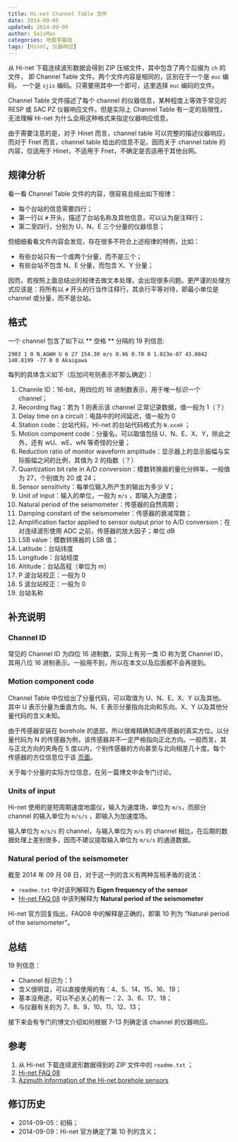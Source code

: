 ```yaml
---
title: Hi-net Channel Table 文件
date: 2014-09-05
updated: 2014-09-09
author: SeisMan
categories: 地震学基础
tags: [Hinet, 仪器响应]
---
```


从 Hi-net 下载连续波形数据会得到 ZIP 压缩文件，其中包含了两个后缀为 `ch` 的文件，
即 Channel Table 文件。两个文件内容是相同的，区别在于一个是 `euc` 编码，
一个是 `sjis` 编码。只需要用其中一个即可，这里选择 `euc` 编码的文件。

Channel Table 文件描述了每个 channel 的仪器信息，某种程度上等效于常见的 RESP 或 SAC PZ 仪器响应文件。但是实际上 Channel Table 有一定的局限性，无法理解 Hi-net 为什么会用这种格式来指定仪器响应信息。

由于需要注意的是，对于 Hinet 而言，channel table 可以完整的描述仪器响应，而对于 Fnet 而言，channel table 给出的信息不足。因而关于 channel table 的内容，仅适用于 Hinet，不适用于 Fnet，不确定是否适用于其他台网。

<!--more-->

## 规律分析

看一看 Channel Table 文件的内容，很容易总结出如下规律：

-   每个台站的信息需要四行；
-   第一行以 `#` 开头，描述了台站名称及其他信息，可以认为是注释行；
-   第二至四行，分别为 U、N、E 三个分量的仪器信息；

但细细看看文件内容会发现，存在很多不符合上述规律的特例，比如：

-   有些台站只有一个或两个分量，而不是三个；
-   有些台站不包含 N、E 分量，而包含 X、Y 分量；

因而，若按照上面总结出的规律去做文本处理，会出现很多问题。更严谨的处理方式应该是：将所有以 `#` 开头的行当作注释行，其余行平等对待，即最小单位是 channel 或分量，而不是台站。

## 格式

一个 channel 包含了如下以 ** 空格 ** 分隔的 19 列信息:

    2903 1 0 N.AGWH U 6 27 154.30 m/s 0.96 0.70 0 1.023e-07 43.0842 140.8199 -77 0 0 Akaigawa

每列的具体含义如下（后加问号则表示不那么确定）：

1.  Channle ID：16-bit，用四位的 16 进制数表示，用于唯一标识一个 channel；
2.  Recording flag：若为 1 则表示该 channel 正常记录数据，值一般为 1（？）
3.  Delay time on a circuit：电路中的时间延迟，值一般为 0
4.  Station code：台站代码，Hi-net 的台站代码格式为 `N.xxxH` ；
5.  Motion component code：分量名，可以取值包括 U、N、E、X、Y，除此之外，还有 wU、wE、wN 等奇怪的分量；
6.  Reduction ratio of monitor waveform amplitude：显示器上的显示振幅与实际振幅之间的比例，其值为 2 的指数（？）
7.  Quantization bit rate in A/D conversion：模数转换器的量化分辨率，一般值为 27，个别值为 20 或 24；
8.  Sensor sensitivity：每单位输入所产生的输出为多少 V；
9.  Unit of input：输入的单位，一般为 `m/s` ，即输入为速度；
10. Natural period of the seismometer：传感器的自然周期；
11. Damping constant of the seismometer：传感器的衰减常数；
12. Amplification factor applied to sensor output prior to A/D conversion：在对连续波形使用 ADC 之前，传感器的放大因子；单位 dB
13. LSB value：模数转换器的 LSB 值；
14. Latitude：台站纬度
15. Longitude：台站经度
16. Altitude：台站高程（单位为 m）
17. P 波台站校正：一般为 0
18. S 波台站校正：一般为 0
19. 台站名称

## 补充说明

### Channel ID

常见的 Channel ID 为四位 16 进制数，实际上有另一类 ID 称为宽 Channel ID，其用八位 16 进制表示。一般用不到，所以在本文以及后面都不会再提到。

### Motion component code

Channel Table 中仅给出了分量代码，可以取值为 U、N、E、X、Y 以及其他。其中 U 表示分量为垂直方向。N、E 表示分量指向北向和东向。X、Y 以及其他分量代码的含义未知。

由于传感器安装在 borehole 的底部，所以很难精确知道传感器的真实方位。以分量代码为 N 的传感器为例，该传感器并不一定严格指向正北方向。一般而言，其与正北方向的夹角在 5 度以内，个别传感器的方向甚至与北向相差几十度。每个传感器的方位信息位于该 [页面](http://www.hinet.bosai.go.jp/REGS/direc/?subject=kekka)。

关于每个分量的实际方位信息，在另一篇博文中会专门讨论。

### Units of input

Hi-net 使用的是短周期速度地震仪，输入为速度场，单位为 `m/s`，而部分 channel 的输入单位为 `m/s/s` ，即输入为加速度场。

输入单位为 `m/s/s` 的 channel，与输入单位为 `m/s` 的 channel 相比，在后期的数据处理上差别很多，因而不建议提取输入单位为 `m/s/s` 的通道数据。

### Natural period of the seismometer

截至 2014 年 09 月 08 日，对于这一列的含义有两种互相矛盾的说法：

-   `readme.txt` 中对该列解释为 **Eigen frequency of the sensor**
-   [Hi-net FAQ 08](http://www.hinet.bosai.go.jp/faq/?LANG=en#Q08) 中该列解释为 **Natural
    period of the seismometer**

Hi-net 官方回复指出，FAQ08 中的解释是正确的，即第 10 列为 “Natural period of the seismometer”。

## 总结

19 列信息：

-   Channel 标识为：1
-   含义很明显，可以直接使用的有：4、5、14、15、16、19；
-   基本没用途，可以不必关心的有一：2、3、6、17、18；
-   与仪器有关的为 7、8、9、10、11、12、13；

接下来会有专门的博文介绍如何根据 7-13 列确定该 channel 的仪器响应。

## 参考

1.  从 Hi-net 下载连续波形数据得到的 ZIP 文件中的 `readme.txt` ；
2.  [Hi-net FAQ 08](http://www.hinet.bosai.go.jp/faq/?LANG=en#Q08)
3.  [Azimuth information of the Hi-net borehole sensors](http://www.hinet.bosai.go.jp/REGS/direc/?LANG=en)

## 修订历史

-   2014-09-05：初稿；
-   2014-09-09：Hi-net 官方确定了第 10 列的含义；
